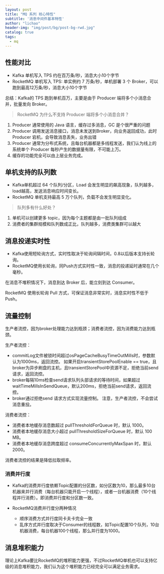 ```yaml
---
layout: post
title: "MQ 系列 核心特性"
subtitle: '消息中间件基本特性'
author: "lichao"
header-img: "img/post/bg/post-bg-rwd.jpg"
catalog: true
tags:
  - mq
---
```


## 性能对比

* Kafka 单机写入 TPS 约在百万条/秒，消息大小10个字节
* RocketMQ 单机写入 TPS: 单实例约 7 万条/秒，单机部署 3 个 Broker，可以跑到最高12万条/秒，消息大小10个字节

总结：Kafka的 TPS 跑到单机百万，主要是由于 Producer 端将多个小消息合并，批量发向 Broker。

> RocketMQ 为什么不支持 Producer 端将多个小消息合并？

1. Producer 通常使用的 Java 语言，缓存过多消息，GC 是个很严重的问题
2. Producer 调用发送消息接口，消息未发送到Broker，向业务返回成功，此时 Producer 宕机，会导致消息丢失，业务出错
3. Producer 通常为分布式系统，且每台机器都是多线程发送，我们认为线上的系统单个 Producer 每秒产生的数据量有限，不可能上万。
4. 缓存的功能完全可以由上层业务完成。

## 单机支持的队列数

* Kafka单机超过 64 个队列/分区，Load 会发生明显的飙高现象，队列越多，load越高，发送消息响应时间变长。
* RocketMQ 单机支持最高 5 万个队列，负载不会发生明显变化。

> 队列多有什么好处？

1. 单机可以创建更多 topic，因为每个主题都是由一批队列组成
2. 消费者的集群规模和队列数成正比，队列越多，消费类集群可以越大

## 消息投递实时性

* Kafka使用短轮询方式，实时性取决于轮询间隔时间，0.8以后版本支持长轮询。
* RocketMQ使用长轮询，同Push方式实时性一致，消息的投递延时通常在几个毫秒。

在消息不堆积情况下，消息到达 Broker 后，能立刻到达 Consumer。

RocketMQ 使用长轮询 Pull 方式，可保证消息非常实时，消息实时性不低于 Push。

## 流量控制

生产者流控，因为broker处理能力达到瓶颈；消费者流控，因为消费能力达到瓶颈。

生产者流控：

* commitLog文件被锁时间超过osPageCacheBusyTimeOutMills时，参数默认为1000ms，返回流控。
如果开启transientStorePoolEnable == true，且broker为异步刷盘的主机，且transientStorePool中资源不足，拒绝当前send请求，返回流控。
* broker每隔10ms检查send请求队列头部请求的等待时间，如果超过waitTimeMillsInSendQueue，默认200ms，拒绝当前send请求，返回流控。
* broker通过拒绝send 请求方式实现流量控制。
注意，生产者流控，不会尝试消息重投。

消费者流控：

* 消费者本地缓存消息数超过 pullThresholdForQueue 时，默认 1000。
* 消费者本地缓存消息大小超过 pullThresholdSizeForQueue 时，默认 100 MB。
* 消费者本地缓存消息跨度超过 consumeConcurrentlyMaxSpan 时，默认 2000。

消费者流控的结果是降低拉取频率。

### 消费并行度

* Kafka的消费并行度依赖Topic配置的分区数，如分区数为10，那么最多10台机器来并行消费（每台机器只能开启一个线程），或者一台机器消费（10个线程并行消费）。即消费并行度和分区数一致。

* RocketMQ消费并行度分两种情况
  * 顺序消费方式并行度同卡夫卡完全一致
  * 乱序方式并行度取决于Consumer的线程数，如Topic配置10个队列，10台机器消费，每台机器100个线程，那么并行度为1000。

## 消息堆积能力

理论上Kafka要比RocketMQ的堆积能力更强，不过RocketMQ单机也可以支持亿级的消息堆积能力，我们认为这个堆积能力已经完全可以满足业务需求。

